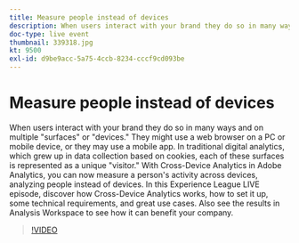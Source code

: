 ```yaml
---
title: Measure people instead of devices
description: When users interact with your brand they do so in many ways and on multiple "surfaces" or "devices." They might use a web browser on a PC or mobile device, or they may use a mobile app. In traditional digital analytics, which grew up in data collection based on cookies, each of these surfaces is represented as a unique "visitor." With Cross-Device Analytics in Adobe Analytics, you can now measure a person's activity across devices, analyzing people instead of devices. In this Experience League LIVE episode, discover how Cross-Device Analytics works, how to set it up, some technical requirements, and great use cases. Also see the results in Analysis Workspace to see how it can benefit your company.
doc-type: live event
thumbnail: 339318.jpg
kt: 9500
exl-id: d9be9acc-5a75-4ccb-8234-cccf9cd093be
---
```

# Measure people instead of devices

When users interact with your brand they do so in many ways and on multiple "surfaces" or "devices." They might use a web browser on a PC or mobile device, or they may use a mobile app. In traditional digital analytics, which grew up in data collection based on cookies, each of these surfaces is represented as a unique "visitor." With Cross-Device Analytics in Adobe Analytics, you can now measure a person's activity across devices, analyzing people instead of devices. In this Experience League LIVE episode, discover how Cross-Device Analytics works, how to set it up, some technical requirements, and great use cases. Also see the results in Analysis Workspace to see how it can benefit your company.


>[!VIDEO](https://video.tv.adobe.com/v/339318/?quality=12&learn=on)
